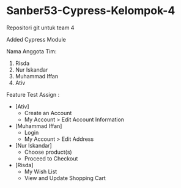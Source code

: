 # Sanber53-Cypress-Kelompok-4
Repositori git untuk team 4 

Added Cypress Module

Nama Anggota Tim:
1. Risda   
2. Nur Iskandar
3. Muhammad Iffan
4. Ativ

Feature Test Assign :
- [Ativ] 
    - Create an Account 
    - My Account > Edit Account Information 
- [Muhammad Iffan] 
    - Login 
    - My Account > Edit Address 
- [Nur Iskandar] 
    - Choose product(s) 
    - Proceed to Checkout 
- [Risda] 
    - My Wish List 
    - View and Update Shopping Cart 